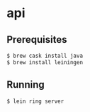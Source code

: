 # api

## Prerequisites

```bash
$ brew cask install java
$ brew install leiningen
```

## Running

```bash
$ lein ring server
```
